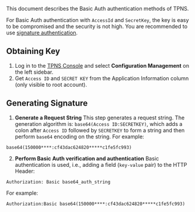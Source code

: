 This document describes the Basic Auth authentication methods of TPNS.

For Basic Auth authentication with `AccessId` and `SecretKey`, the key is easy to be compromised and the security is not high. You are recommended to use [signature authentication](https://intl.cloud.tencent.com/zh/document/product/1024/34213).



## Obtaining Key
1. Log in to the [TPNS Console](https://console.cloud.tencent.com/tpns) and select **Configuration Management** on the left sidebar.
2. Get `Access ID` and `SECRET KEY` from the Application Information column (only visible to root account).


## Generating Signature
1. **Generate a Request String** 
This step generates a request string.
The generation algorithm is: `base64(Access ID:SECRETKEY)`, which adds a colon after `Access ID` followed by `SECRETKEY` to form a string and then perform `base64` encoding on the string.
For example:
```
base64(150000****:cf43dac624820*****c1fe5fc993)
```

2. **Perform Basic Auth verification and authentication**
 Basic authentication is used, i.e., adding a field (`key-value` pair) to the HTTP Header:
  ```
  Authorization: Basic base64_auth_string
  ```
For example:
```
Authorization:Basic base64(150000****:cf43dac624820*****c1fe5fc993)
```
